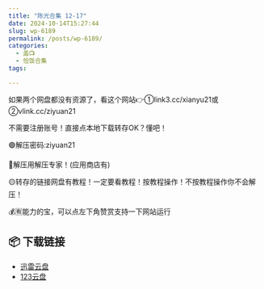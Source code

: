 ```yaml
---
title: "陈光合集 12-17"
date: 2024-10-14T15:27:44
slug: wp-6189
permalink: /posts/wp-6189/
categories:
  - 盖📺
  - 恰饭合集
tags:

---
```


如果两个网盘都没有资源了，看这个网站👉①link3.cc/xianyu21或②vlink.cc/ziyuan21

不需要注册账号！直接点本地下载转存OK？懂吧！

🟢解压密码:ziyuan21

🔵解压用解压专家！(应用商店有)

🟡转存的链接网盘有教程！一定要看教程！按教程操作！不按教程操作你不会解压！

💰🈶能力的宝，可以点左下角赞赏支持一下网站运行

## 📦 下载链接
- [迅雷云盘](https://blziyuan21.com/pay-download/6189?key=9836e93191&down_id=0)
- [123云盘](https://blziyuan21.com/pay-download/6189?key=9836e93191&down_id=1)

